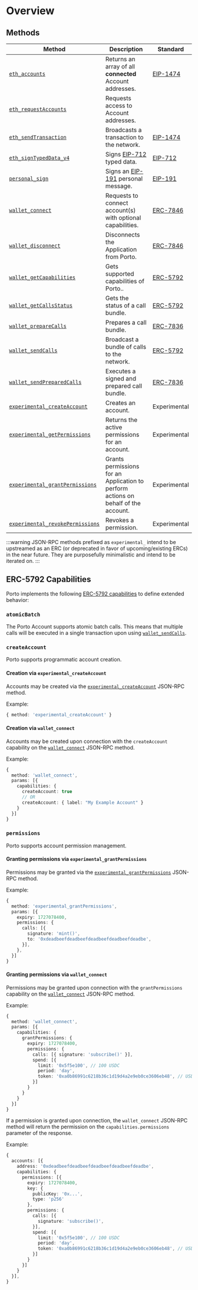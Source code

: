 # Overview

## Methods

| Method                                                                      | Description                                                                        | Standard                                            |
| --------------------------------------------------------------------------- | ---------------------------------------------------------------------------------- | --------------------------------------------------- |
| [`eth_accounts`](/sdk/rpc/eth_accounts)                                     | Returns an array of all **connected** Account addresses.                           | [EIP-1474](https://eips.ethereum.org/EIPS/eip-1474) |
| [`eth_requestAccounts`](/sdk/rpc/eth_requestAccounts)                       | Requests access to Account addresses.                                              |                                                     |
| [`eth_sendTransaction`](/sdk/rpc/eth_sendTransaction)                       | Broadcasts a transaction to the network.                                           | [EIP-1474](https://eips.ethereum.org/EIPS/eip-1474) |
| [`eth_signTypedData_v4`](/sdk/rpc/eth_signTypedData_v4)                     | Signs [EIP-712](https://eips.ethereum.org/EIPS/eip-712) typed data.                | [EIP-712](https://eips.ethereum.org/EIPS/eip-712)   |
| [`personal_sign`](/sdk/rpc/personal_sign)                                   | Signs an [EIP-191](https://eips.ethereum.org/EIPS/eip-191) personal message.       | [EIP-191](https://eips.ethereum.org/EIPS/eip-191)   |
| [`wallet_connect`](/sdk/rpc/wallet_connect)                                 | Requests to connect account(s) with optional capabilities.                         | [ERC-7846](https://eips.ethereum.org/EIPS/eip-7846) |
| [`wallet_disconnect`](/sdk/rpc/wallet_disconnect)                           | Disconnects the Application from Porto.                                            | [ERC-7846](https://eips.ethereum.org/EIPS/eip-7846) |
| [`wallet_getCapabilities`](/sdk/rpc/wallet_getCapabilities)                 | Gets supported capabilities of Porto..                                             | [ERC-5792](https://eips.ethereum.org/EIPS/eip-5792) |
| [`wallet_getCallsStatus`](/sdk/rpc/wallet_getCallsStatus)                   | Gets the status of a call bundle.                                                  | [ERC-5792](https://eips.ethereum.org/EIPS/eip-5792) |
| [`wallet_prepareCalls`](/sdk/rpc/wallet_prepareCalls)                       | Prepares a call bundle.                                                            | [ERC-7836](https://eips.ethereum.org/EIPS/eip-7836) |
| [`wallet_sendCalls`](/sdk/rpc/wallet_sendCalls)                             | Broadcast a bundle of calls to the network.                                        | [ERC-5792](https://eips.ethereum.org/EIPS/eip-5792) |
| [`wallet_sendPreparedCalls`](/sdk/rpc/wallet_sendPreparedCalls)             | Executes a signed and prepared call bundle.                                        | [ERC-7836](https://eips.ethereum.org/EIPS/eip-7836) |
| [`experimental_createAccount`](/sdk/rpc/experimental_createAccount)         | Creates an account.                                                                | Experimental                                        |
| [`experimental_getPermissions`](/sdk/rpc/experimental_getPermissions)       | Returns the active permissions for an account.                                     | Experimental                                        |
| [`experimental_grantPermissions`](/sdk/rpc/experimental_grantPermissions)   | Grants permissions for an Application to perform actions on behalf of the account. | Experimental                                        |
| [`experimental_revokePermissions`](/sdk/rpc/experimental_revokePermissions) | Revokes a permission.                                                              | Experimental                                        |


:::warning
JSON-RPC methods prefixed as `experimental_` intend to be upstreamed as an ERC (or deprecated in favor of upcoming/existing ERCs) in the near future. They are purposefully minimalistic and intend to be iterated on.
:::

## ERC-5792 Capabilities

Porto implements the following [ERC-5792 capabilities](https://eips.ethereum.org/EIPS/eip-5792#wallet_getcapabilities) to define extended behavior:

### `atomicBatch`

The Porto Account supports atomic batch calls. This means that multiple calls will be executed in a single transaction upon using [`wallet_sendCalls`](https://eips.ethereum.org/EIPS/eip-5792#wallet_sendcalls).

### `createAccount`

Porto supports programmatic account creation.

#### Creation via `experimental_createAccount`

Accounts may be created via the [`experimental_createAccount`](#experimental_createaccount) JSON-RPC method.

Example:

```ts
{ method: 'experimental_createAccount' }
```

#### Creation via `wallet_connect`

Accounts may be created upon connection with the `createAccount` capability on the [`wallet_connect`](https://github.com/ethereum/ERCs/blob/abd1c9f4eda2d6ad06ade0e3af314637a27d1ee7/ERCS/erc-7846.md) JSON-RPC method.

Example:

```ts
{
  method: 'wallet_connect',
  params: [{
    capabilities: {
      createAccount: true
      // OR
      createAccount: { label: "My Example Account" }
    }
  }]
}
```

### `permissions`

Porto supports account permission management.

#### Granting permissions via `experimental_grantPermissions`

Permissions may be granted via the [`experimental_grantPermissions`](#experimental_grantPermissions) JSON-RPC method.

Example:

```ts
{
  method: 'experimental_grantPermissions',
  params: [{ 
    expiry: 1727078400,
    permissions: {
      calls: [{
        signature: 'mint()',
        to: '0xdeadbeefdeadbeefdeadbeefdeadbeefdeadbe',
      }],
    },
  }]
}
```

#### Granting permissions via `wallet_connect`

Permissions may be granted upon connection with the `grantPermissions` capability on the [`wallet_connect`]([#wallet_connect](https://github.com/ethereum/ERCs/blob/abd1c9f4eda2d6ad06ade0e3af314637a27d1ee7/ERCS/erc-7846.md)) JSON-RPC method.

Example:

```ts
{
  method: 'wallet_connect',
  params: [{ 
    capabilities: { 
      grantPermissions: {
        expiry: 1727078400,
        permissions: {
          calls: [{ signature: 'subscribe()' }],
          spend: [{
            limit: '0x5f5e100', // 100 USDC
            period: 'day',
            token: '0xa0b86991c6218b36c1d19d4a2e9eb0ce3606eb48', // USDC
          }]
        }
      }
    } 
  }]
}
```

If a permission is granted upon connection, the `wallet_connect` JSON-RPC method will return the permission on the `capabilities.permissions` parameter of the response.

Example:

```ts
{
  accounts: [{
    address: '0xdeadbeefdeadbeefdeadbeefdeadbeefdeadbe',
    capabilities: {
      permissions: [{ 
        expiry: 1727078400,
        key: {
          publicKey: '0x...', 
          type: 'p256' 
        },
        permissions: {
          calls: [{
            signature: 'subscribe()',
          }],
          spend: [{
            limit: '0x5f5e100', // 100 USDC
            period: 'day',
            token: '0xa0b86991c6218b36c1d19d4a2e9eb0ce3606eb48', // USDC
          }]
        }
      }]
    }
  }],
}
```